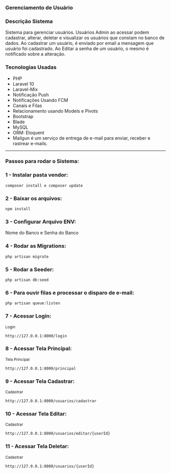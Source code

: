 ### Gerenciamento de Usuário

<h3>Descrição Sistema</h3>
Sistema para gerenciar usuários. Usuários Admin ao acessar podem cadastrar, alterar, deletar e visualizar os usuários que constam no banco de dados.
Ao cadastrar um usuário, é enviado por email a mensagem que usuário foi cadastrado.
Ao Editar a senha de um usuário, o mesmo é notificado sobre a alteração. 

<h3>Tecnologias Usadas</h3>
<ul>
    <li>PHP</li>
    <li>Laravel 10</li>
    <li>Laravel-Mix</li>
    <li>Notificação Push</li>
    <li>Notificações Usando FCM</li>
    <li>Canais e Filas</li>
    <li>Relacionamento usando Models e Pivots</li>
    <li>Bootstrap</li>
    <li>Blade</li>
    <li>MySQL</li>
    <li>ORM: Eloquent</li>
    <li>Mailgun é um serviço de entrega de e-mail para enviar, receber e rastrear e-mails.</li>    
</ul>

<hr>

<h3>Passos para rodar o Sistema:</h3>

### 1 - Instalar pasta vendor:
```
composer install e composer update
```

### 2 - Baixar os arquivos:
```
npm install
```

### 3 - Configurar Arquivo ENV:

Nome do Banco e Senha do Banco

### 4 - Rodar as Migrations:
```
php artisan migrate
```

### 5 - Rodar a Seeder:
```
php artisan db:seed
```

### 6 - Para ouvir filas e processar o disparo de e-mail:
```
php artisan queue:listen
``` 

### 7 - Acessar Login:
<p style="font-size:12px">Login</p>

```
http://127.0.0.1:8000/login
```

### 8 - Acessar Tela Principal:
<p style="font-size:12px">Tela Principal</p>

```
http://127.0.0.1:8000/principal
```

### 9 - Acessar Tela Cadastrar:
<p style="font-size:12px">Cadastrar</p>

```
http://127.0.0.1:8000/usuarios/cadastrar
```

### 10 - Acessar Tela Editar:
<p style="font-size:12px">Cadastrar</p>

```
http://127.0.0.1:8000/usuarios/editar/{userId}
```

### 11 - Acessar Tela Deletar:
<p style="font-size:12px">Cadastrar</p>

```
http://127.0.0.1:8000/usuarios/{userId}
```
